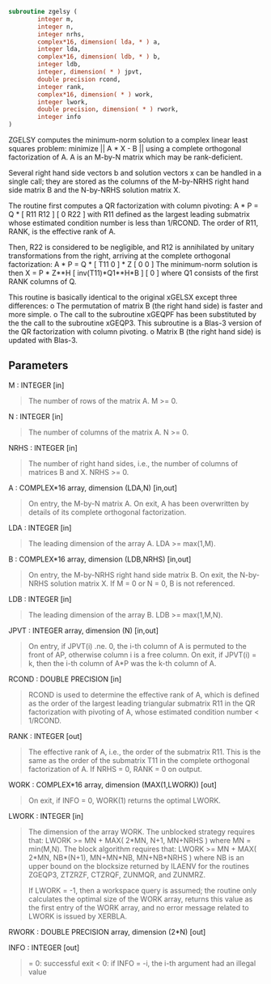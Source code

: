```fortran
subroutine zgelsy (
        integer m,
        integer n,
        integer nrhs,
        complex*16, dimension( lda, * ) a,
        integer lda,
        complex*16, dimension( ldb, * ) b,
        integer ldb,
        integer, dimension( * ) jpvt,
        double precision rcond,
        integer rank,
        complex*16, dimension( * ) work,
        integer lwork,
        double precision, dimension( * ) rwork,
        integer info
)
```

ZGELSY computes the minimum-norm solution to a complex linear least
squares problem:
minimize || A \* X - B ||
using a complete orthogonal factorization of A.  A is an M-by-N
matrix which may be rank-deficient.

Several right hand side vectors b and solution vectors x can be
handled in a single call; they are stored as the columns of the
M-by-NRHS right hand side matrix B and the N-by-NRHS solution
matrix X.

The routine first computes a QR factorization with column pivoting:
A \* P = Q \* [ R11 R12 ]
[  0  R22 ]
with R11 defined as the largest leading submatrix whose estimated
condition number is less than 1/RCOND.  The order of R11, RANK,
is the effective rank of A.

Then, R22 is considered to be negligible, and R12 is annihilated
by unitary transformations from the right, arriving at the
complete orthogonal factorization:
A \* P = Q \* [ T11 0 ] \* Z
[  0  0 ]
The minimum-norm solution is then
X = P \* Z\*\*H [ inv(T11)\*Q1\*\*H\*B ]
[        0         ]
where Q1 consists of the first RANK columns of Q.

This routine is basically identical to the original xGELSX except
three differences:
o The permutation of matrix B (the right hand side) is faster and
more simple.
o The call to the subroutine xGEQPF has been substituted by the
the call to the subroutine xGEQP3. This subroutine is a Blas-3
version of the QR factorization with column pivoting.
o Matrix B (the right hand side) is updated with Blas-3.

## Parameters
M : INTEGER [in]
> The number of rows of the matrix A.  M >= 0.

N : INTEGER [in]
> The number of columns of the matrix A.  N >= 0.

NRHS : INTEGER [in]
> The number of right hand sides, i.e., the number of
> columns of matrices B and X. NRHS >= 0.

A : COMPLEX\*16 array, dimension (LDA,N) [in,out]
> On entry, the M-by-N matrix A.
> On exit, A has been overwritten by details of its
> complete orthogonal factorization.

LDA : INTEGER [in]
> The leading dimension of the array A.  LDA >= max(1,M).

B : COMPLEX\*16 array, dimension (LDB,NRHS) [in,out]
> On entry, the M-by-NRHS right hand side matrix B.
> On exit, the N-by-NRHS solution matrix X.
> If M = 0 or N = 0, B is not referenced.

LDB : INTEGER [in]
> The leading dimension of the array B. LDB >= max(1,M,N).

JPVT : INTEGER array, dimension (N) [in,out]
> On entry, if JPVT(i) .ne. 0, the i-th column of A is permuted
> to the front of AP, otherwise column i is a free column.
> On exit, if JPVT(i) = k, then the i-th column of A\*P
> was the k-th column of A.

RCOND : DOUBLE PRECISION [in]
> RCOND is used to determine the effective rank of A, which
> is defined as the order of the largest leading triangular
> submatrix R11 in the QR factorization with pivoting of A,
> whose estimated condition number < 1/RCOND.

RANK : INTEGER [out]
> The effective rank of A, i.e., the order of the submatrix
> R11.  This is the same as the order of the submatrix T11
> in the complete orthogonal factorization of A.
> If NRHS = 0, RANK = 0 on output.

WORK : COMPLEX\*16 array, dimension (MAX(1,LWORK)) [out]
> On exit, if INFO = 0, WORK(1) returns the optimal LWORK.

LWORK : INTEGER [in]
> The dimension of the array WORK.
> The unblocked strategy requires that:
> LWORK >= MN + MAX( 2\*MN, N+1, MN+NRHS )
> where MN = min(M,N).
> The block algorithm requires that:
> LWORK >= MN + MAX( 2\*MN, NB\*(N+1), MN+MN\*NB, MN+NB\*NRHS )
> where NB is an upper bound on the blocksize returned
> by ILAENV for the routines ZGEQP3, ZTZRZF, CTZRQF, ZUNMQR,
> and ZUNMRZ.
> 
> If LWORK = -1, then a workspace query is assumed; the routine
> only calculates the optimal size of the WORK array, returns
> this value as the first entry of the WORK array, and no error
> message related to LWORK is issued by XERBLA.

RWORK : DOUBLE PRECISION array, dimension (2\*N) [out]

INFO : INTEGER [out]
> = 0: successful exit
> < 0: if INFO = -i, the i-th argument had an illegal value
